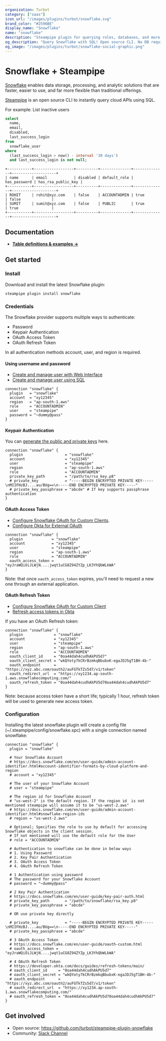 ```yaml
---
organization: Turbot
category: ["saas"]
icon_url: "/images/plugins/turbot/snowflake.svg"
brand_color: "#2596BE"
display_name: "Snowflake"
name: "snowflake"
description: "Steampipe plugin for querying roles, databases, and more from Snowflake."
og_description: "Query Snowflake with SQL! Open source CLI. No DB required."
og_image: "/images/plugins/turbot/snowflake-social-graphic.png"
---
```


# Snowflake + Steampipe

[Snowflake](https://app.snowflake.com/) enables data storage, processing, and analytic solutions that are faster, easier to use, and far more flexible than traditional offerings.

[Steampipe](https://steampipe.io) is an open source CLI to instantly query cloud APIs using SQL.

For example: List inactive users

```sql
select
  name,
  email,
  disabled,
  last_success_login
from
  snowflake_user
where
  (last_success_login > now() - interval '30 days')
  and last_success_login is not null;
```

```
+-----------+------------------+----------+--------------+--------------+--------------------+
| name      | email            | disabled | default_role | has_password | has_rsa_public_key |
+-----------+------------------+----------+--------------+--------------+--------------------+
| ROHIT     | rohit@xyz.com    | false    | ACCOUNTADMIN | true         | false              |
| SUMIT     | sumit@xyz.com    | false    | PUBLIC       | true         | true               |
+-----------+------------------+----------+--------------+--------------+--------------------+
```

## Documentation

- **[Table definitions & examples →](/plugins/turbot/snowflake/tables)**

## Get started

### Install

Download and install the latest Snowflake plugin:

```bash
steampipe plugin install snowflake
```

### Credentials

The Snowflake provider supports multiple ways to authenticate:

- Password
- Keypair Authentication
- OAuth Access Token
- OAuth Refresh Token

In all authentication methods account, user, and region is required.

#### Using username and password

- [Create and manage user with Web Interface](https://docs.snowflake.com/en/user-guide/admin-user-management.html#using-the-web-interface)
- [Create and manage user using SQL](https://docs.snowflake.com/en/user-guide/admin-user-management.html#using-sql)

```hcl
connection "snowflake" {
  plugin   = "snowflake"
  account  = "xy12345"
  region   = "ap-south-1.aws"
  role     = "ACCOUNTADMIN"
  user     = "steampipe"
  password = "~dummy@pass"
}
```

#### Keypair Authentication

You can [generate the public and private keys](https://docs.snowflake.com/en/user-guide/key-pair-auth.html) here.

```hcl
connection "snowflake" {
  plugin                   = "snowflake"
  account                  = "xy12345"
  user                     = "steampipe"
  region                   = "ap-south-1.aws"
  role                     = "ACCOUNTADMIN"
  private_key_path         = "/path/to/rsa_key.p8"
  # private_key            = "-----BEGIN ENCRYPTED PRIVATE KEY-----\nMIIFHzBJ....au/BUg==\n-----END ENCRYPTED PRIVATE KEY-----"
  # private_key_passphrase = "abcde" # If key supports passphrase authentication
}

```

#### OAuth Access Token

- [Configure Snowflake OAuth for Custom Clients](https://docs.snowflake.com/en/user-guide/oauth-custom.html).
- [Configure Okta for External OAuth](https://docs.snowflake.com/en/user-guide/oauth-okta.html#label-ext-oauth-integration-okta)

```hcl
connection "snowflake" {
  plugin             = "snowflake"
  account            = "xy12345"
  user               = "steampipe"
  region             = "ap-south-1.aws"
  role               = "ACCOUNTADMIN"
  oauth_access_token = "eyJraWQiOiJLWjN....jwqt1uCG8Z94ZYZp_LK3YhQbWLkWA"
}
```

Note: that once `oauth_access_token` expires, you'll need to request a new one through an external application.

#### OAuth Refresh Token

- [Configure Snowflake OAuth for Custom Client](https://docs.snowflake.com/en/user-guide/oauth-custom.html)
- [Refresh access tokens in Okta](https://developer.okta.com/docs/guides/refresh-tokens/main/)

If you have an OAuth Refresh token:

```hcl
connection "snowflake" {
  plugin              = "snowflake"
  account             = "xy12345"
  user                = "steampipe"
  region              = "ap-south-1.aws"
  role                = "ACCOUNTADMIN"
  oauth_client_id     = "0oa44dah4cudhAkPU5d7"
  oauth_client_secret = "wkQYoty7kCRrBzmkqBbubxK-egaJDJ5gT1BH-4b-"
  oauth_endpoint      = "https://xyz.abc.com/oauth2/auFGTkTZs5d7/v1/token"
  oauth_redirect_url  = "https://xy1234.ap-south-1.aws.snowflakecomputing.com/"
  oauth_refresh_token = "0oa44dah4cudhAkPU5d70oa44dah4cudhAkPU5d7"
}
```

Note: because access token have a short life; typically 1 hour, refresh token will be used to generate new access token.

### Configuration

Installing the latest snowflake plugin will create a config file (~/.steampipe/config/snowflake.spc) with a single connection named snowflake:

```hcl
connection "snowflake" {
  plugin = "snowflake"

  # Your Snowflake Account
  # https://docs.snowflake.com/en/user-guide/admin-account-identifier.html#account-identifier-formats-by-cloud-platform-and-region
  # account = "xy12345"

  # The user of your Snowflake Account
  # user = "steampipe"

  # The region id for Snowflake Account
  # "us-west-2" is the default region. If the region id  is not mentioned steampipe will assume it to be "us-west-2.aws"
  # https://docs.snowflake.com/en/user-guide/admin-account-identifier.html#snowflake-region-ids
  # region = "us-west-2.aws"

  # Optional; Specifies the role to use by default for accessing Snowflake objects in the client session.
  # If not mentioned will use the default role for the User
  # role = "ACCOUNTADMIN"

  # Authentication to snowflake can be done in below ways
  # 1. Using Password
  # 2. Key Pair Authentication
  # 3. OAuth Access Token
  # 4. OAuth Refresh Token

  # 1 Authentication using password
  # The password for your Snowflake Account
  # password = "~dummy@pass"

  # 2 Key Pair Authentication
  # https://docs.snowflake.com/en/user-guide/key-pair-auth.html
  # private_key_path       = "/path/to/snowflake/rsa_key.p8"
  # private_key_passphrase = "abcde"

  # OR use private key directly

  # private_key            = "-----BEGIN ENCRYPTED PRIVATE KEY-----\nMIIFHzBJ....au/BUg==\n-----END ENCRYPTED PRIVATE KEY-----"
  # private_key_passphrase = "abcde"

  # 3 OAuth Access Token
  # https://docs.snowflake.com/en/user-guide/oauth-custom.html
  # oauth_access_token = "eyJraWQiOiJLWjN....jwqt1uCG8Z94ZYZp_LK3YhQbWLkWA"

  # 4 OAuth Refresh Token
  # https://developer.okta.com/docs/guides/refresh-tokens/main/
  # oauth_client_id     = "0oa44dah4cudhAkPU5d7"
  # oauth_client_secret = "wkQYoty7kCRrBzmkqBbubxK-egaJDJ5gT1BH-4b-"
  # oauth_endpoint      = "https://xyz.abc.com/oauth2/auFGTkTZs5d7/v1/token"
  # oauth_redirect_url  = "https://xy1234.ap-south-1.aws.snowflakecomputing.com/"
  # oauth_refresh_token = "0oa44dah4cudhAkPU5d70oa44dah4cudhAkPU5d7"
}
```

## Get involved

- Open source: https://github.com/turbot/steampipe-plugin-snowflake
- Community: [Slack Channel](https://steampipe.io/community/join)
